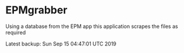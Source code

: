 # EPMgrabber
Using a database from the EPM app this application scrapes the files as required


Latest backup: Sun Sep 15 04:47:01 UTC 2019
